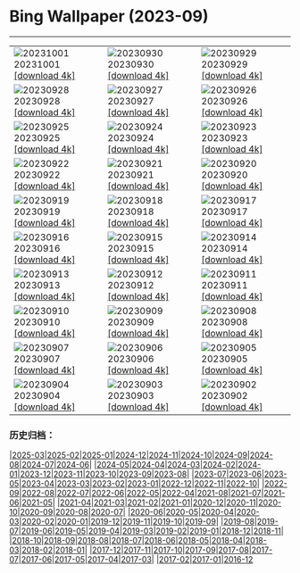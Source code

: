 # Bing Wallpaper (2023-09)
**************

<table><tr><td><img class="wallpaper" src="https://www.bing.com/th?id=OHR.LakeBledSunrise_DE-DE0873272145_1920x1080.jpg" alt="20231001"> 20231001 <a class="wallpaper_link" href="https://www.bing.com/th?id=OHR.LakeBledSunrise_DE-DE0873272145_UHD.jpg">[download 4k]</a></td><td><img class="wallpaper" src="https://www.bing.com/th?id=OHR.ShenandoahFoliage_DE-DE6908193483_1920x1080.jpg" alt="20230930"> 20230930 <a class="wallpaper_link" href="https://www.bing.com/th?id=OHR.ShenandoahFoliage_DE-DE6908193483_UHD.jpg">[download 4k]</a></td><td><img class="wallpaper" src="https://www.bing.com/th?id=OHR.GuiyangMoon_DE-DE0511223733_1920x1080.jpg" alt="20230929"> 20230929 <a class="wallpaper_link" href="https://www.bing.com/th?id=OHR.GuiyangMoon_DE-DE0511223733_UHD.jpg">[download 4k]</a></td></tr><tr><td><img class="wallpaper" src="https://www.bing.com/th?id=OHR.MaritimeDay_DE-DE9625425397_1920x1080.jpg" alt="20230928"> 20230928 <a class="wallpaper_link" href="https://www.bing.com/th?id=OHR.MaritimeDay_DE-DE9625425397_UHD.jpg">[download 4k]</a></td><td><img class="wallpaper" src="https://www.bing.com/th?id=OHR.CapriKrupp_DE-DE4606855318_1920x1080.jpg" alt="20230927"> 20230927 <a class="wallpaper_link" href="https://www.bing.com/th?id=OHR.CapriKrupp_DE-DE4606855318_UHD.jpg">[download 4k]</a></td><td><img class="wallpaper" src="https://www.bing.com/th?id=OHR.VeniceSkatePark_DE-DE8747558939_1920x1080.jpg" alt="20230926"> 20230926 <a class="wallpaper_link" href="https://www.bing.com/th?id=OHR.VeniceSkatePark_DE-DE8747558939_UHD.jpg">[download 4k]</a></td></tr><tr><td><img class="wallpaper" src="https://www.bing.com/th?id=OHR.GlacierBayOtter_DE-DE8272833767_1920x1080.jpg" alt="20230925"> 20230925 <a class="wallpaper_link" href="https://www.bing.com/th?id=OHR.GlacierBayOtter_DE-DE8272833767_UHD.jpg">[download 4k]</a></td><td><img class="wallpaper" src="https://www.bing.com/th?id=OHR.BerlinMarathon_DE-DE4277844553_1920x1080.jpg" alt="20230924"> 20230924 <a class="wallpaper_link" href="https://www.bing.com/th?id=OHR.BerlinMarathon_DE-DE4277844553_UHD.jpg">[download 4k]</a></td><td><img class="wallpaper" src="https://www.bing.com/th?id=OHR.CottonwoodCanyon_DE-DE6400641102_1920x1080.jpg" alt="20230923"> 20230923 <a class="wallpaper_link" href="https://www.bing.com/th?id=OHR.CottonwoodCanyon_DE-DE6400641102_UHD.jpg">[download 4k]</a></td></tr><tr><td><img class="wallpaper" src="https://www.bing.com/th?id=OHR.ShamwariRhino_DE-DE5605786066_1920x1080.jpg" alt="20230922"> 20230922 <a class="wallpaper_link" href="https://www.bing.com/th?id=OHR.ShamwariRhino_DE-DE5605786066_UHD.jpg">[download 4k]</a></td><td><img class="wallpaper" src="https://www.bing.com/th?id=OHR.NobelNorway_DE-DE5677760025_1920x1080.jpg" alt="20230921"> 20230921 <a class="wallpaper_link" href="https://www.bing.com/th?id=OHR.NobelNorway_DE-DE5677760025_UHD.jpg">[download 4k]</a></td><td><img class="wallpaper" src="https://www.bing.com/th?id=OHR.ArkadiaPark_DE-DE5332465806_1920x1080.jpg" alt="20230920"> 20230920 <a class="wallpaper_link" href="https://www.bing.com/th?id=OHR.ArkadiaPark_DE-DE5332465806_UHD.jpg">[download 4k]</a></td></tr><tr><td><img class="wallpaper" src="https://www.bing.com/th?id=OHR.SplugenPass_DE-DE9394174285_1920x1080.jpg" alt="20230919"> 20230919 <a class="wallpaper_link" href="https://www.bing.com/th?id=OHR.SplugenPass_DE-DE9394174285_UHD.jpg">[download 4k]</a></td><td><img class="wallpaper" src="https://www.bing.com/th?id=OHR.MilkyWayPortugal_DE-DE4795035299_1920x1080.jpg" alt="20230918"> 20230918 <a class="wallpaper_link" href="https://www.bing.com/th?id=OHR.MilkyWayPortugal_DE-DE4795035299_UHD.jpg">[download 4k]</a></td><td><img class="wallpaper" src="https://www.bing.com/th?id=OHR.CubanTody_DE-DE8542598137_1920x1080.jpg" alt="20230917"> 20230917 <a class="wallpaper_link" href="https://www.bing.com/th?id=OHR.CubanTody_DE-DE8542598137_UHD.jpg">[download 4k]</a></td></tr><tr><td><img class="wallpaper" src="https://www.bing.com/th?id=OHR.OktoberfestBrassBand_DE-DE6535043925_1920x1080.jpg" alt="20230916"> 20230916 <a class="wallpaper_link" href="https://www.bing.com/th?id=OHR.OktoberfestBrassBand_DE-DE6535043925_UHD.jpg">[download 4k]</a></td><td><img class="wallpaper" src="https://www.bing.com/th?id=OHR.AerialCologne_DE-DE6638991328_1920x1080.jpg" alt="20230915"> 20230915 <a class="wallpaper_link" href="https://www.bing.com/th?id=OHR.AerialCologne_DE-DE6638991328_UHD.jpg">[download 4k]</a></td><td><img class="wallpaper" src="https://www.bing.com/th?id=OHR.MongoliaHorses_DE-DE4992384095_1920x1080.jpg" alt="20230914"> 20230914 <a class="wallpaper_link" href="https://www.bing.com/th?id=OHR.MongoliaHorses_DE-DE4992384095_UHD.jpg">[download 4k]</a></td></tr><tr><td><img class="wallpaper" src="https://www.bing.com/th?id=OHR.HemakutaHill_DE-DE2402524948_1920x1080.jpg" alt="20230913"> 20230913 <a class="wallpaper_link" href="https://www.bing.com/th?id=OHR.HemakutaHill_DE-DE2402524948_UHD.jpg">[download 4k]</a></td><td><img class="wallpaper" src="https://www.bing.com/th?id=OHR.NorthSeaStairs_DE-DE3382163703_1920x1080.jpg" alt="20230912"> 20230912 <a class="wallpaper_link" href="https://www.bing.com/th?id=OHR.NorthSeaStairs_DE-DE3382163703_UHD.jpg">[download 4k]</a></td><td><img class="wallpaper" src="https://www.bing.com/th?id=OHR.MarathonMedoc_DE-DE0778851579_1920x1080.jpg" alt="20230911"> 20230911 <a class="wallpaper_link" href="https://www.bing.com/th?id=OHR.MarathonMedoc_DE-DE0778851579_UHD.jpg">[download 4k]</a></td></tr><tr><td><img class="wallpaper" src="https://www.bing.com/th?id=OHR.WalrusSvalbard_DE-DE0040950274_1920x1080.jpg" alt="20230910"> 20230910 <a class="wallpaper_link" href="https://www.bing.com/th?id=OHR.WalrusSvalbard_DE-DE0040950274_UHD.jpg">[download 4k]</a></td><td><img class="wallpaper" src="https://www.bing.com/th?id=OHR.AyutthayaTemple_DE-DE9492204311_1920x1080.jpg" alt="20230909"> 20230909 <a class="wallpaper_link" href="https://www.bing.com/th?id=OHR.AyutthayaTemple_DE-DE9492204311_UHD.jpg">[download 4k]</a></td><td><img class="wallpaper" src="https://www.bing.com/th?id=OHR.BathCircus_DE-DE5061679913_1920x1080.jpg" alt="20230908"> 20230908 <a class="wallpaper_link" href="https://www.bing.com/th?id=OHR.BathCircus_DE-DE5061679913_UHD.jpg">[download 4k]</a></td></tr><tr><td><img class="wallpaper" src="https://www.bing.com/th?id=OHR.ReichstagBeiNacht_DE-DE5694677012_1920x1080.jpg" alt="20230907"> 20230907 <a class="wallpaper_link" href="https://www.bing.com/th?id=OHR.ReichstagBeiNacht_DE-DE5694677012_UHD.jpg">[download 4k]</a></td><td><img class="wallpaper" src="https://www.bing.com/th?id=OHR.CreteHarbor_DE-DE5407686384_1920x1080.jpg" alt="20230906"> 20230906 <a class="wallpaper_link" href="https://www.bing.com/th?id=OHR.CreteHarbor_DE-DE5407686384_UHD.jpg">[download 4k]</a></td><td><img class="wallpaper" src="https://www.bing.com/th?id=OHR.MountSegla_DE-DE4409695618_1920x1080.jpg" alt="20230905"> 20230905 <a class="wallpaper_link" href="https://www.bing.com/th?id=OHR.MountSegla_DE-DE4409695618_UHD.jpg">[download 4k]</a></td></tr><tr><td><img class="wallpaper" src="https://www.bing.com/th?id=OHR.BourgesMarsh_DE-DE3538379611_1920x1080.jpg" alt="20230904"> 20230904 <a class="wallpaper_link" href="https://www.bing.com/th?id=OHR.BourgesMarsh_DE-DE3538379611_UHD.jpg">[download 4k]</a></td><td><img class="wallpaper" src="https://www.bing.com/th?id=OHR.ManhattanAerial_DE-DE3168422076_1920x1080.jpg" alt="20230903"> 20230903 <a class="wallpaper_link" href="https://www.bing.com/th?id=OHR.ManhattanAerial_DE-DE3168422076_UHD.jpg">[download 4k]</a></td><td><img class="wallpaper" src="https://www.bing.com/th?id=OHR.TinyHummer_DE-DE8472975008_1920x1080.jpg" alt="20230902"> 20230902 <a class="wallpaper_link" href="https://www.bing.com/th?id=OHR.TinyHummer_DE-DE8472975008_UHD.jpg">[download 4k]</a></td></tr></table>

### 历史归档：

|[2025-03](/../2025-03/2025-03.md)|[2025-02](/../2025-02/2025-02.md)|[2025-01](/../2025-01/2025-01.md)|[2024-12](/../2024-12/2024-12.md)|[2024-11](/../2024-11/2024-11.md)|[2024-10](/../2024-10/2024-10.md)|[2024-09](/../2024-09/2024-09.md)|[2024-08](/../2024-08/2024-08.md)|[2024-07](/../2024-07/2024-07.md)|[2024-06](/../2024-06/2024-06.md)|
|[2024-05](/../2024-05/2024-05.md)|[2024-04](/../2024-04/2024-04.md)|[2024-03](/../2024-03/2024-03.md)|[2024-02](/../2024-02/2024-02.md)|[2024-01](/../2024-01/2024-01.md)|[2023-12](/../2023-12/2023-12.md)|[2023-11](/../2023-11/2023-11.md)|[2023-10](/../2023-10/2023-10.md)|[2023-09](/2023-09.md)|[2023-08](/../2023-08/2023-08.md)|
|[2023-07](/../2023-07/2023-07.md)|[2023-06](/../2023-06/2023-06.md)|[2023-05](/../2023-05/2023-05.md)|[2023-04](/../2023-04/2023-04.md)|[2023-03](/../2023-03/2023-03.md)|[2023-02](/../2023-02/2023-02.md)|[2023-01](/../2023-01/2023-01.md)|[2022-12](/../2022-12/2022-12.md)|[2022-11](/../2022-11/2022-11.md)|[2022-10](/../2022-10/2022-10.md)|
|[2022-09](/../2022-09/2022-09.md)|[2022-08](/../2022-08/2022-08.md)|[2022-07](/../2022-07/2022-07.md)|[2022-06](/../2022-06/2022-06.md)|[2022-05](/../2022-05/2022-05.md)|[2022-04](/../2022-04/2022-04.md)|[2021-08](/../2021-08/2021-08.md)|[2021-07](/../2021-07/2021-07.md)|[2021-06](/../2021-06/2021-06.md)|[2021-05](/../2021-05/2021-05.md)|
|[2021-04](/../2021-04/2021-04.md)|[2021-03](/../2021-03/2021-03.md)|[2021-02](/../2021-02/2021-02.md)|[2021-01](/../2021-01/2021-01.md)|[2020-12](/../2020-12/2020-12.md)|[2020-11](/../2020-11/2020-11.md)|[2020-10](/../2020-10/2020-10.md)|[2020-09](/../2020-09/2020-09.md)|[2020-08](/../2020-08/2020-08.md)|[2020-07](/../2020-07/2020-07.md)|
|[2020-06](/../2020-06/2020-06.md)|[2020-05](/../2020-05/2020-05.md)|[2020-04](/../2020-04/2020-04.md)|[2020-03](/../2020-03/2020-03.md)|[2020-02](/../2020-02/2020-02.md)|[2020-01](/../2020-01/2020-01.md)|[2019-12](/../2019-12/2019-12.md)|[2019-11](/../2019-11/2019-11.md)|[2019-10](/../2019-10/2019-10.md)|[2019-09](/../2019-09/2019-09.md)|
|[2019-08](/../2019-08/2019-08.md)|[2019-07](/../2019-07/2019-07.md)|[2019-06](/../2019-06/2019-06.md)|[2019-05](/../2019-05/2019-05.md)|[2019-04](/../2019-04/2019-04.md)|[2019-03](/../2019-03/2019-03.md)|[2019-02](/../2019-02/2019-02.md)|[2019-01](/../2019-01/2019-01.md)|[2018-12](/../2018-12/2018-12.md)|[2018-11](/../2018-11/2018-11.md)|
|[2018-10](/../2018-10/2018-10.md)|[2018-09](/../2018-09/2018-09.md)|[2018-08](/../2018-08/2018-08.md)|[2018-07](/../2018-07/2018-07.md)|[2018-06](/../2018-06/2018-06.md)|[2018-05](/../2018-05/2018-05.md)|[2018-04](/../2018-04/2018-04.md)|[2018-03](/../2018-03/2018-03.md)|[2018-02](/../2018-02/2018-02.md)|[2018-01](/../2018-01/2018-01.md)|
|[2017-12](/../2017-12/2017-12.md)|[2017-11](/../2017-11/2017-11.md)|[2017-10](/../2017-10/2017-10.md)|[2017-09](/../2017-09/2017-09.md)|[2017-08](/../2017-08/2017-08.md)|[2017-07](/../2017-07/2017-07.md)|[2017-06](/../2017-06/2017-06.md)|[2017-05](/../2017-05/2017-05.md)|[2017-04](/../2017-04/2017-04.md)|[2017-03](/../2017-03/2017-03.md)|
|[2017-02](/../2017-02/2017-02.md)|[2017-01](/../2017-01/2017-01.md)|[2016-12](/../2016-12/2016-12.md)
